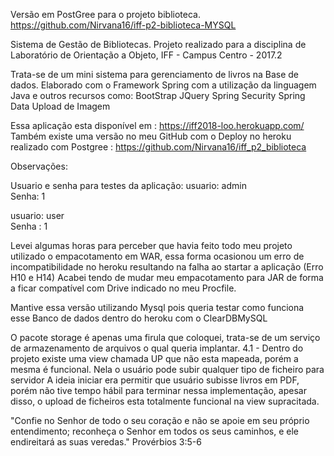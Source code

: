 Versão em PostGree para o projeto biblioteca.
https://github.com/Nirvana16/iff-p2-biblioteca-MYSQL

Sistema de Gestão de Bibliotecas. Projeto realizado para a disciplina de Laboratório de Orientação a Objeto, IFF - Campus Centro - 2017.2

Trata-se de um mini sistema para gerenciamento de livros na Base de dados. Elaborado com o Framework Spring com a utilização da linguagem Java e outros recursos como: BootStrap JQuery Spring Security Spring Data Upload de Imagem

Essa aplicação esta disponível em : https://iff2018-loo.herokuapp.com/ Também existe uma versão no meu GitHub com o Deploy no heroku realizado com Postgree : https://github.com/Nirvana16/iff_p2_biblioteca

Observações:

Usuario e senha para testes da aplicação: 
usuario: admin  
Senha: 1

usuario: user  
Senha : 1

Levei algumas horas para perceber que havia feito todo meu projeto utilizado o empacotamento em WAR, essa forma ocasionou um erro de incompatibilidade no heroku resultando na falha ao startar a aplicação (Erro H10 e H14) Acabei tendo de mudar meu empacotamento para JAR de forma a ficar compatível com Drive indicado no meu Procfile.

Mantive essa versão utilizando Mysql pois queria testar como funciona esse Banco de dados dentro do heroku com o ClearDBMySQL

O pacote storage é apenas uma firula que coloquei, trata-se de um serviço de armazenamento de arquivos o qual queria implantar. 4.1 - Dentro do projeto existe uma view chamada UP que não esta mapeada, porém a mesma é funcional. Nela o usuário pode subir qualquer tipo de ficheiro para servidor A ideia iniciar era permitir que usuário subisse livros em PDF, porém não tive tempo hábil para terminar nessa implementação, apesar disso, o upload de ficheiros esta totalmente funcional na view supracitada.

"Confie no Senhor de todo o seu coração e não se apoie em seu próprio entendimento; reconheça o Senhor em todos os seus caminhos, e ele endireitará as suas veredas." Provérbios 3:5-6
